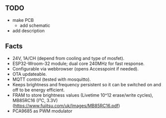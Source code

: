 ## TODO

* make PCB
  * add schematic
* add description

## Facts

* 24V, 1A/CH (depend from cooling and type of mosfet).
* ESP32-Wroom-32 module; dual core 240MHz for fast response.
* Configurable via webbrowser (opens Accesspoint if needed).
* OTA updateable.
* MQTT control (tested with mosquitto).
* Keeps brightness and frequency persistent so it can be switched on and off to be energy efficient.
* FRAM to store brightness values (Livetime 10^12 erase/write cycles), MB85RC16 (I²C, 3.3V) (https://www.fujitsu.com/uk/Images/MB85RC16.pdf)
* PCA9685 as PWM modulator

